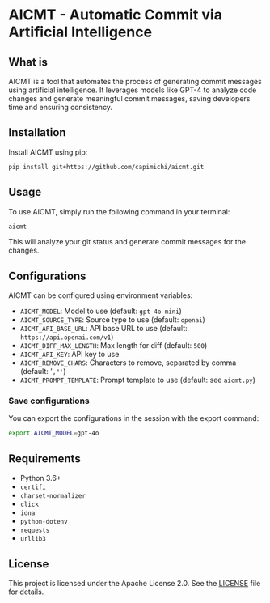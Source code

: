 # AICMT - Automatic Commit via Artificial Intelligence

## What is

AICMT is a tool that automates the process of generating commit messages using artificial intelligence. It leverages models like GPT-4 to analyze code changes and generate meaningful commit messages, saving developers time and ensuring consistency.

## Installation

Install AICMT using pip:
```sh
pip install git+https://github.com/capimichi/aicmt.git
```

## Usage

To use AICMT, simply run the following command in your terminal:
```sh
aicmt
```

This will analyze your git status and generate commit messages for the changes.

## Configurations

AICMT can be configured using environment variables:

- `AICMT_MODEL`: Model to use (default: `gpt-4o-mini`)
- `AICMT_SOURCE_TYPE`: Source type to use (default: `openai`)
- `AICMT_API_BASE_URL`: API base URL to use (default: `https://api.openai.com/v1`)
- `AICMT_DIFF_MAX_LENGTH`: Max length for diff (default: `500`)
- `AICMT_API_KEY`: API key to use
- `AICMT_REMOVE_CHARS`: Characters to remove, separated by comma (default: '`,"'`)
- `AICMT_PROMPT_TEMPLATE`: Prompt template to use (default: see `aicmt.py`)

### Save configurations

You can export the configurations in the session with the export command:
```sh
export AICMT_MODEL=gpt-4o
```

## Requirements

- Python 3.6+
- `certifi`
- `charset-normalizer`
- `click`
- `idna`
- `python-dotenv`
- `requests`
- `urllib3`

## License

This project is licensed under the Apache License 2.0. See the [LICENSE](LICENSE) file for details.
